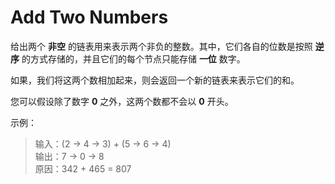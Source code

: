 # Add Two Numbers

给出两个 **非空** 的链表用来表示两个非负的整数。其中，它们各自的位数是按照 **逆序** 的方式存储的，并且它们的每个节点只能存储 **一位** 数字。

如果，我们将这两个数相加起来，则会返回一个新的链表来表示它们的和。

您可以假设除了数字 **0** 之外，这两个数都不会以 **0** 开头。

示例：

> 输入：(2 -> 4 -> 3) + (5 -> 6 -> 4)<br>
> 输出：7 -> 0 -> 8<br>
> 原因：342 + 465 = 807
